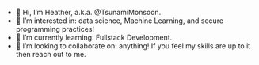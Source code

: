 - 👋 Hi, I’m Heather, a.k.a. @TsunamiMonsoon.
- 👀 I’m interested in: data science, Machine Learning, and secure programming practices!
- 🌱 I’m currently learning: Fullstack Development.
- 💞️ I’m looking to collaborate on: anything! If you feel my skills are up to it then reach out to me.
